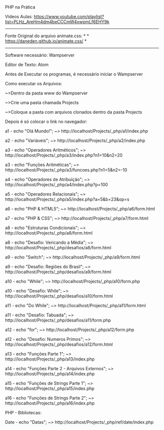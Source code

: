 PHP na Prática

Videos Aulas: https://www.youtube.com/playlist?list=PLHz_AreHm4dm4beCCCmW4xwpmLf6EHY9k

***********************************************************************
Fonte Original do arquivo animate.css:                                *
                                                                      *
https://daneden.github.io/animate.css/                                *
***********************************************************************

Software necessário: Wampserver

Editor de Texto: Atom

Antes de Executar os programas, é necessário iniciar o Wampserver

Como executar os Arquivos:

~>Dentro da pasta www do Wampserver

~>Crie uma pasta chamada Projects

~>Coloque a pasta com arquivos clonados dentro da pasta Projects

Depois é só colocar o link no navegador:

a1 - echo "Olá Mundo!"; ~> http://localhost/Projects/_php/a1/index.php

a2 - echo "Variáveis";  ~> http://localhost/Projects/_php/a2/index.php

a3 - echo "Operadores Aritméticos"; ~> http://localhost/Projects/_php/a3/index.php?n1=10&n2=20

a3 - echo "Funções Aritméticas";    ~> http://localhost/Projects/_php/a3/funcoes.php?n1=5&n2=-10

a4 - echo "Operadores de Atribuição"; ~> http://localhost/Projects/_php/a4/index.php?p=100

a5 - echo "Operadores Relacionais"; ~> http://localhost/Projects/_php/a5/index.php?a=5&b=23&op=s

a6 - echo "PHP & HTML5"; ~> http://localhost/Projects/_php/a6/form.html

a7 - echo "PHP & CSS"; ~> http://localhost/Projects/_php/a7/form.html

a8 - echo "Estruturas Condicionais"; ~> http://localhost/Projects/_php/a8/form.html

a8 - echo "Desafio: Vericando a Média"; ~> http://localhost/Projects/_php/desafios/a8/form.html

a9 - echo "Switch"; ~> http://localhost/Projects/_php/a9/form.html

a9 - echo "Desafio:  Regiões do Brasil"; ~> http://localhost/Projects/_php/desafios/a9/form.html

a10 - echo "While"; ~> http://localhost/Projects/_php/a10/form.php

a10 - echo "Desafio: While"; ~> http://localhost/Projects/_php/desafios/a10/form.html

a11 - echo "Do While"; ~> http://localhost/Projects/_php/a11/form.html

a11 - echo "Desafio: Tabuada"; ~> http://localhost/Projects/_php/desafios/a11/form.php

a12 - echo "for"; ~> http://localhost/Projects/_php/a12/form.php

a12 - echo "Desafio: Numeros Primos"; ~> http://localhost/Projects/_php/desafios/a12/form.html

a13 - echo "Funções Parte 1"; ~> http://localhost/Projects/_php/a13/index.php

a14 - echo "Funções Parte 2 - Arquivos Externos"; ~> http://localhost/Projects/_php/a14/index.php

a15 - echo "Funções de Strings Parte 1"; ~> http://localhost/Projects/_php/a15/index.php

a16 - echo "Funções de Strings Parte 2"; ~> http://localhost/Projects/_php/a16/index.php

PHP - Bibliotecas:

Date - echo "Datas"; ~> http://localhost/Projects/_php/ref/date/index.php

